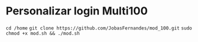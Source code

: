# Personalizar login Multi100

``cd /home``
``git clone https://github.com/JobasFernandes/mod_100.git``
``sudo chmod +x mod.sh && ./mod.sh``
